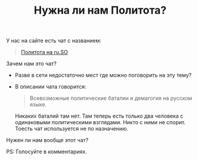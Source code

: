 ﻿---
title: "Нужна ли нам Политота?"
se.owner.user_id: 507516
se.owner.display_name: "чистов_n"
se.owner.link: "https://ru.meta.stackoverflow.com/users/507516/%d1%87%d0%b8%d1%81%d1%82%d0%be%d0%b2-n"
se.link: "https://ru.meta.stackoverflow.com/questions/14458/%d0%9d%d1%83%d0%b6%d0%bd%d0%b0-%d0%bb%d0%b8-%d0%bd%d0%b0%d0%bc-%d0%9f%d0%be%d0%bb%d0%b8%d1%82%d0%be%d1%82%d0%b0"
se.question_id: 14458
se.post_type: question
---
<p>У нас на сайте есть чат с названием:</p>
<blockquote>
<p><a href="https://chat.stackexchange.com/rooms/47216/ru-so">Политота на ru.SO</a></p>
</blockquote>
<p>Зачем нам это чат?</p>
<ul>
<li><p>Разве в сети недостаточно мест где можно поговорить на эту тему?</p>
</li>
<li><p>В описании чата говорится:</p>
<blockquote>
<p>Всевозможные политические баталии и демагогия на русском языке.</p>
</blockquote>
<p>Никаких баталий там нет. Там теперь есть только два человека с одинаковыми политическими взглядами. Никто с ними не спорит. Тоесть чат используется не по назначению.</p>
</li>
</ul>
<p>Нужен ли нам вообще этот чат?</p>
<p>PS: Голосуйте в комментариях.</p>
